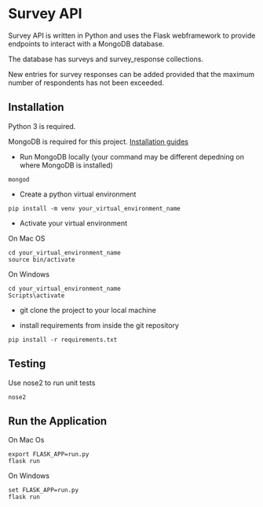 # Survey API

Survey API is written in Python and uses the Flask webframework to provide endpoints to interact with a MongoDB database.

The database has surveys and survey_response collections.

New entries for survey responses can be added provided that the maximum number of respondents has not been exceeded.

## Installation

Python 3 is required.

MongoDB is required for this project. [Installation guides](https://docs.mongodb.com/manual/administration/install-community/)

* Run MongoDB locally (your command may be different depedning on where MongoDB is installed)
```
mongod
```

* Create a python virtual environment

```
pip install -m venv your_virtual_environment_name
```

* Activate your virtual environment

On Mac OS

```
cd your_virtual_environment_name
source bin/activate
```

On Windows

```
cd your_virtual_environment_name
Scripts\activate
```

* git clone the project to your local machine

* install requirements from inside the git repository

```
pip install -r requirements.txt
```

## Testing

Use nose2 to run unit tests

```
nose2
```

## Run the Application

On Mac Os

```
export FLASK_APP=run.py
flask run
```

On Windows

```
set FLASK_APP=run.py
flask run
```
